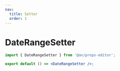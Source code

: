 ```yaml
---
nav:
  title: Setter
  order: 1
---
```


# DateRangeSetter

```jsx
import { DateRangeSetter } from '@an/props-editor';

export default () => <DateRangeSetter />;
```
